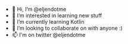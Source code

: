 - 👋 Hi, I’m @eljendotme
- 👀 I’m interested in learning new stuff
- 🌱 I’m currently learning Kotlin
- 💞️ I’m looking to collaborate on with anyone :)
- 📫 I'm on twitter @eljendotme

<!---
eljendotme/eljendotme is a ✨ special ✨ repository because its `README.md` (this file) appears on your GitHub profile.
You can click the Preview link to take a look at your changes.
--->
